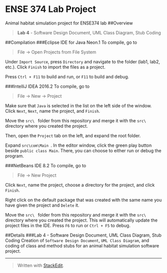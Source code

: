 
# ENSE 374 Lab Project
Animal habitat simulation project for ENSE374 lab
##Overview
>**Lab 4** - Software Design Document, UML Class Diagram, Stub Coding

##Compilation
###Eclipse IDE for Java Neon.1
To compile, go to
>File -> Open Projects from File System

Under `Import Source`, press `Directory` and navigate to the folder (lab1, 
lab2, etc.). Click `Finish` to import the files as a project.

Press `Ctrl + F11` to build and run, or `F11` to build and debug.

###IntelliJ IDEA 2016.2
To compile, go to  
>File -> New -> Project

Make sure that `Java` is selected in the list on the left side of the window.
Click `Next`, `Next`, name the project, and `Finish`.  

Move the `src\ ` folder from this repository and merge it with the `src\ ` 
directory where you created the project.  

Then, open the `Project` tab on the left, and expand the root folder. 

Expand `src\com\Main `. In the editor window, click the green play button beside `public class Main`. There, you can choose to either run or debug the program.

###NetBeans IDE 8.2
To compile, go to
>File -> New Project  

Click `Next`, name the project, choose a directory for the project, and click 
`Finish`.

Right click on the default package that was created with the same name you 
have given the project and `Delete` it.

Move the `src\ ` folder from this repository and merge it with the `src\ ` 
directory where you created the project. This will automatically update the 
project files in the IDE. Press `F6` to run or `Ctrl + F5` to debug.


##Details
###Lab 4 - Software Design Document, UML Class Diagram, Stub Coding
Creation of `Software Design Document`, `UML Class Diagram`, and coding of class and method stubs for an animal habitat simulation software project.

---
> Written with [StackEdit](https://stackedit.io/).